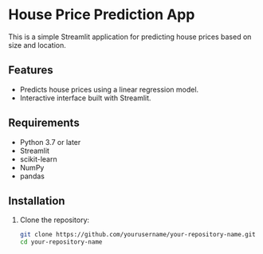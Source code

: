 # House Price Prediction App

This is a simple Streamlit application for predicting house prices based on size and location.

## Features
- Predicts house prices using a linear regression model.
- Interactive interface built with Streamlit.

## Requirements
- Python 3.7 or later
- Streamlit
- scikit-learn
- NumPy
- pandas

## Installation
1. Clone the repository:
   ```bash
   git clone https://github.com/yourusername/your-repository-name.git
   cd your-repository-name

